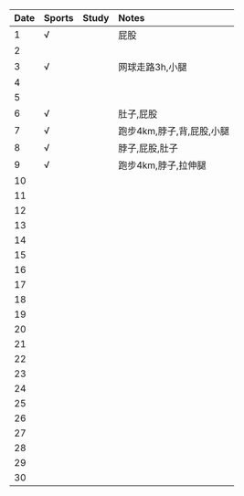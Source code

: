 Date|Sports|Study|Notes
:---------------|:---------------|:---------------|:---------------
1|√| |屁股|
2| | | |
3|√| |网球走路3h,小腿|
4| | | |
5| | | |
6|√| |肚子,屁股|
7|√| |跑步4km,脖子,背,屁股,小腿|
8|√| |脖子,屁股,肚子|
9|√| |跑步4km,脖子,拉伸腿|
10| | | |
11| | | |
12| | | |
13| | | |
14| | | |
15| | | |
16| | | |
17| | | |
18| | | |
19| | | |
20| | | |
21| | | |
22| | | |
23| | | |
24| | | |
25| | | |
26| | | |
27| | | |
28| | | |
29| | | |
30| | | |
